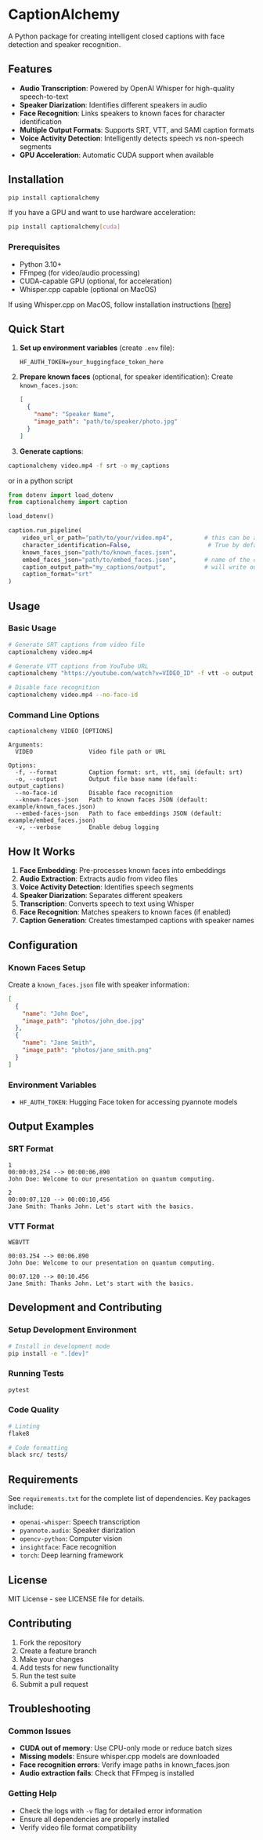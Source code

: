 # CaptionAlchemy

A Python package for creating intelligent closed captions with face detection and speaker recognition.

## Features

- **Audio Transcription**: Powered by OpenAI Whisper for high-quality speech-to-text
- **Speaker Diarization**: Identifies different speakers in audio
- **Face Recognition**: Links speakers to known faces for character identification
- **Multiple Output Formats**: Supports SRT, VTT, and SAMI caption formats
- **Voice Activity Detection**: Intelligently detects speech vs non-speech segments
- **GPU Acceleration**: Automatic CUDA support when available

## Installation

```bash
pip install captionalchemy
```

If you have a GPU and want to use hardware acceleration:

```bash
pip install captionalchemy[cuda]
```

### Prerequisites

- Python 3.10+
- FFmpeg (for video/audio processing)
- CUDA-capable GPU (optional, for acceleration)
- Whisper.cpp capable (optional on MacOS)

If using Whisper.cpp on MacOS, follow installation instructions [[here](https://github.com/ggml-org/whisper.cpp?tab=readme-ov-file#core-ml-support)]

## Quick Start

1. **Set up environment variables** (create `.env` file):

   ```
   HF_AUTH_TOKEN=your_huggingface_token_here
   ```

2. **Prepare known faces** (optional, for speaker identification):
   Create `known_faces.json`:

   ```json
   [
     {
       "name": "Speaker Name",
       "image_path": "path/to/speaker/photo.jpg"
     }
   ]
   ```

3. **Generate captions**:

```bash
captionalchemy video.mp4 -f srt -o my_captions
```

or in a python script

```python
from dotenv import load_dotenv
from captionalchemy import caption

load_dotenv()

caption.run_pipeline(
    video_url_or_path="path/to/your/video.mp4",         # this can be a video URL or local file
    character_identification=False,                      # True by default
    known_faces_json="path/to/known_faces.json",
    embed_faces_json="path/to/embed_faces.json",        # name of the output file
    caption_output_path="my_captions/output",           # will write output to output.srt (or .vtt/.smi)
    caption_format="srt"
)
```

## Usage

### Basic Usage

```bash
# Generate SRT captions from video file
captionalchemy video.mp4

# Generate VTT captions from YouTube URL
captionalchemy "https://youtube.com/watch?v=VIDEO_ID" -f vtt -o output

# Disable face recognition
captionalchemy video.mp4 --no-face-id
```

### Command Line Options

```
captionalchemy VIDEO [OPTIONS]

Arguments:
  VIDEO                Video file path or URL

Options:
  -f, --format         Caption format: srt, vtt, smi (default: srt)
  -o, --output         Output file base name (default: output_captions)
  --no-face-id         Disable face recognition
  --known-faces-json   Path to known faces JSON (default: example/known_faces.json)
  --embed-faces-json   Path to face embeddings JSON (default: example/embed_faces.json)
  -v, --verbose        Enable debug logging
```

## How It Works

1. **Face Embedding**: Pre-processes known faces into embeddings
2. **Audio Extraction**: Extracts audio from video files
3. **Voice Activity Detection**: Identifies speech segments
4. **Speaker Diarization**: Separates different speakers
5. **Transcription**: Converts speech to text using Whisper
6. **Face Recognition**: Matches speakers to known faces (if enabled)
7. **Caption Generation**: Creates timestamped captions with speaker names

## Configuration

### Known Faces Setup

Create a `known_faces.json` file with speaker information:

```json
[
  {
    "name": "John Doe",
    "image_path": "photos/john_doe.jpg"
  },
  {
    "name": "Jane Smith",
    "image_path": "photos/jane_smith.png"
  }
]
```

### Environment Variables

- `HF_AUTH_TOKEN`: Hugging Face token for accessing pyannote models

## Output Examples

### SRT Format

```
1
00:00:03,254 --> 00:00:06,890
John Doe: Welcome to our presentation on quantum computing.

2
00:00:07,120 --> 00:00:10,456
Jane Smith: Thanks John. Let's start with the basics.
```

### VTT Format

```
WEBVTT

00:03.254 --> 00:06.890
John Doe: Welcome to our presentation on quantum computing.

00:07.120 --> 00:10.456
Jane Smith: Thanks John. Let's start with the basics.
```

## Development and Contributing

### Setup Development Environment

```bash
# Install in development mode
pip install -e ".[dev]"
```

### Running Tests

```bash
pytest
```

### Code Quality

```bash
# Linting
flake8

# Code formatting
black src/ tests/
```

## Requirements

See `requirements.txt` for the complete list of dependencies. Key packages include:

- `openai-whisper`: Speech transcription
- `pyannote.audio`: Speaker diarization
- `opencv-python`: Computer vision
- `insightface`: Face recognition
- `torch`: Deep learning framework

## License

MIT License - see LICENSE file for details.

## Contributing

1. Fork the repository
2. Create a feature branch
3. Make your changes
4. Add tests for new functionality
5. Run the test suite
6. Submit a pull request

## Troubleshooting

### Common Issues

- **CUDA out of memory**: Use CPU-only mode or reduce batch sizes
- **Missing models**: Ensure whisper.cpp models are downloaded
- **Face recognition errors**: Verify image paths in known_faces.json
- **Audio extraction fails**: Check that FFmpeg is installed

### Getting Help

- Check the logs with `-v` flag for detailed error information
- Ensure all dependencies are properly installed
- Verify video file format compatibility

```

```
